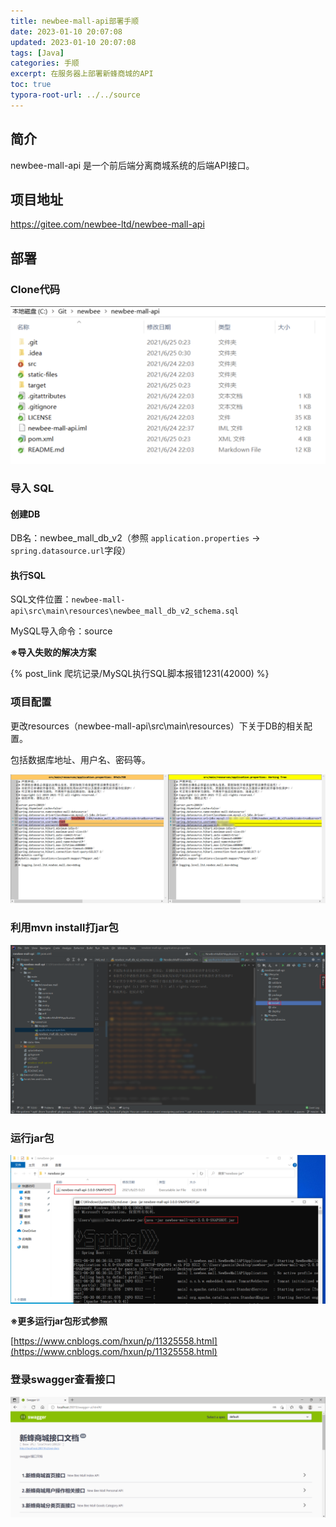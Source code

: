 ```yaml
---
title: newbee-mall-api部署手顺
date: 2023-01-10 20:07:08
updated: 2023-01-10 20:07:08
tags: [Java]
categories: 手顺
excerpt: 在服务器上部署新蜂商城的API
toc: true
typora-root-url: ../../source
---
```


## 简介

newbee-mall-api 是一个前后端分离商城系统的后端API接口。

## 项目地址

https://gitee.com/newbee-ltd/newbee-mall-api

## 部署

### Clone代码

![](images/newbee-mall-api部署手顺/2023-01-10-20-07-57.png)

### 导入 SQL

#### 创建DB

DB名：newbee_mall_db_v2（参照 `application.properties` -> `spring.datasource.url`字段）

#### 执行SQL

SQL文件位置：`newbee-mall-api\src\main\resources\newbee_mall_db_v2_schema.sql`

MySQL导入命令：source

**※导入失败的解决方案**

{% post_link 爬坑记录/MySQL执行SQL脚本报错1231(42000) %}

### 项目配置

更改resources（newbee-mall-api\src\main\resources）下关于DB的相关配置。

包括数据库地址、用户名、密码等。

![](images/newbee-mall-api部署手顺/2023-01-10-20-24-33.png)

### 利用mvn install打jar包

![](images/newbee-mall-api部署手顺/2023-01-10-20-24-44.png)

### 运行jar包

![](images/newbee-mall-api部署手顺/2023-01-10-20-24-56.png)

**※更多运行jar包形式参照**

[https://www.cnblogs.com/hxun/p/11325558.html](https://www.cnblogs.com/hxun/p/11325558.html)

### 登录swagger查看接口

![](images/newbee-mall-api部署手顺/2023-01-10-20-25-41.png)